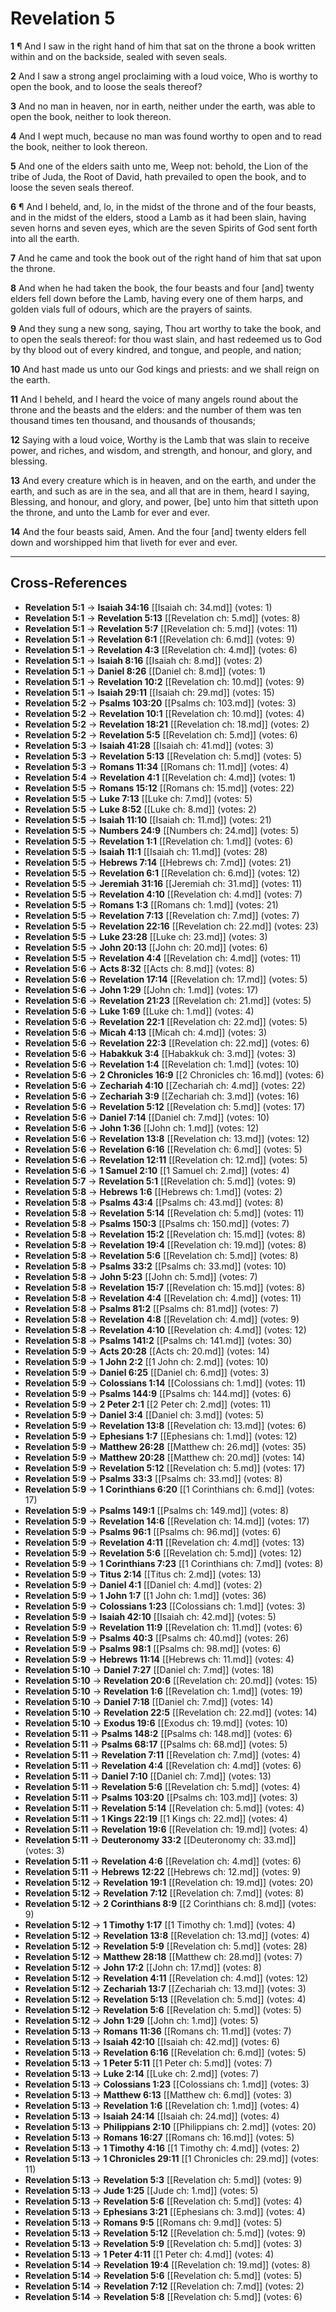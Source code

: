 # Revelation 5

**1** ¶ And I saw in the right hand of him that sat on the throne a book written within and on the backside, sealed with seven seals.

**2** And I saw a strong angel proclaiming with a loud voice, Who is worthy to open the book, and to loose the seals thereof?

**3** And no man in heaven, nor in earth, neither under the earth, was able to open the book, neither to look thereon.

**4** And I wept much, because no man was found worthy to open and to read the book, neither to look thereon.

**5** And one of the elders saith unto me, Weep not: behold, the Lion of the tribe of Juda, the Root of David, hath prevailed to open the book, and to loose the seven seals thereof.

**6** ¶ And I beheld, and, lo, in the midst of the throne and of the four beasts, and in the midst of the elders, stood a Lamb as it had been slain, having seven horns and seven eyes, which are the seven Spirits of God sent forth into all the earth.

**7** And he came and took the book out of the right hand of him that sat upon the throne.

**8** And when he had taken the book, the four beasts and four [and] twenty elders fell down before the Lamb, having every one of them harps, and golden vials full of odours, which are the prayers of saints.

**9** And they sung a new song, saying, Thou art worthy to take the book, and to open the seals thereof: for thou wast slain, and hast redeemed us to God by thy blood out of every kindred, and tongue, and people, and nation;

**10** And hast made us unto our God kings and priests: and we shall reign on the earth.

**11** And I beheld, and I heard the voice of many angels round about the throne and the beasts and the elders: and the number of them was ten thousand times ten thousand, and thousands of thousands;

**12** Saying with a loud voice, Worthy is the Lamb that was slain to receive power, and riches, and wisdom, and strength, and honour, and glory, and blessing.

**13** And every creature which is in heaven, and on the earth, and under the earth, and such as are in the sea, and all that are in them, heard I saying, Blessing, and honour, and glory, and power, [be] unto him that sitteth upon the throne, and unto the Lamb for ever and ever.

**14** And the four beasts said, Amen. And the four [and] twenty elders fell down and worshipped him that liveth for ever and ever.

---

## Cross-References

- **Revelation 5:1** → **Isaiah 34:16** [[Isaiah ch: 34.md]] (votes: 1)
- **Revelation 5:1** → **Revelation 5:13** [[Revelation ch: 5.md]] (votes: 8)
- **Revelation 5:1** → **Revelation 5:7** [[Revelation ch: 5.md]] (votes: 11)
- **Revelation 5:1** → **Revelation 6:1** [[Revelation ch: 6.md]] (votes: 9)
- **Revelation 5:1** → **Revelation 4:3** [[Revelation ch: 4.md]] (votes: 6)
- **Revelation 5:1** → **Isaiah 8:16** [[Isaiah ch: 8.md]] (votes: 2)
- **Revelation 5:1** → **Daniel 8:26** [[Daniel ch: 8.md]] (votes: 1)
- **Revelation 5:1** → **Revelation 10:2** [[Revelation ch: 10.md]] (votes: 9)
- **Revelation 5:1** → **Isaiah 29:11** [[Isaiah ch: 29.md]] (votes: 15)
- **Revelation 5:2** → **Psalms 103:20** [[Psalms ch: 103.md]] (votes: 3)
- **Revelation 5:2** → **Revelation 10:1** [[Revelation ch: 10.md]] (votes: 4)
- **Revelation 5:2** → **Revelation 18:21** [[Revelation ch: 18.md]] (votes: 2)
- **Revelation 5:2** → **Revelation 5:5** [[Revelation ch: 5.md]] (votes: 6)
- **Revelation 5:3** → **Isaiah 41:28** [[Isaiah ch: 41.md]] (votes: 3)
- **Revelation 5:3** → **Revelation 5:13** [[Revelation ch: 5.md]] (votes: 5)
- **Revelation 5:3** → **Romans 11:34** [[Romans ch: 11.md]] (votes: 4)
- **Revelation 5:4** → **Revelation 4:1** [[Revelation ch: 4.md]] (votes: 1)
- **Revelation 5:5** → **Romans 15:12** [[Romans ch: 15.md]] (votes: 22)
- **Revelation 5:5** → **Luke 7:13** [[Luke ch: 7.md]] (votes: 5)
- **Revelation 5:5** → **Luke 8:52** [[Luke ch: 8.md]] (votes: 2)
- **Revelation 5:5** → **Isaiah 11:10** [[Isaiah ch: 11.md]] (votes: 21)
- **Revelation 5:5** → **Numbers 24:9** [[Numbers ch: 24.md]] (votes: 5)
- **Revelation 5:5** → **Revelation 1:1** [[Revelation ch: 1.md]] (votes: 6)
- **Revelation 5:5** → **Isaiah 11:1** [[Isaiah ch: 11.md]] (votes: 28)
- **Revelation 5:5** → **Hebrews 7:14** [[Hebrews ch: 7.md]] (votes: 21)
- **Revelation 5:5** → **Revelation 6:1** [[Revelation ch: 6.md]] (votes: 12)
- **Revelation 5:5** → **Jeremiah 31:16** [[Jeremiah ch: 31.md]] (votes: 11)
- **Revelation 5:5** → **Revelation 4:10** [[Revelation ch: 4.md]] (votes: 7)
- **Revelation 5:5** → **Romans 1:3** [[Romans ch: 1.md]] (votes: 21)
- **Revelation 5:5** → **Revelation 7:13** [[Revelation ch: 7.md]] (votes: 7)
- **Revelation 5:5** → **Revelation 22:16** [[Revelation ch: 22.md]] (votes: 23)
- **Revelation 5:5** → **Luke 23:28** [[Luke ch: 23.md]] (votes: 3)
- **Revelation 5:5** → **John 20:13** [[John ch: 20.md]] (votes: 6)
- **Revelation 5:5** → **Revelation 4:4** [[Revelation ch: 4.md]] (votes: 11)
- **Revelation 5:6** → **Acts 8:32** [[Acts ch: 8.md]] (votes: 8)
- **Revelation 5:6** → **Revelation 17:14** [[Revelation ch: 17.md]] (votes: 5)
- **Revelation 5:6** → **John 1:29** [[John ch: 1.md]] (votes: 17)
- **Revelation 5:6** → **Revelation 21:23** [[Revelation ch: 21.md]] (votes: 5)
- **Revelation 5:6** → **Luke 1:69** [[Luke ch: 1.md]] (votes: 4)
- **Revelation 5:6** → **Revelation 22:1** [[Revelation ch: 22.md]] (votes: 5)
- **Revelation 5:6** → **Micah 4:13** [[Micah ch: 4.md]] (votes: 3)
- **Revelation 5:6** → **Revelation 22:3** [[Revelation ch: 22.md]] (votes: 6)
- **Revelation 5:6** → **Habakkuk 3:4** [[Habakkuk ch: 3.md]] (votes: 3)
- **Revelation 5:6** → **Revelation 1:4** [[Revelation ch: 1.md]] (votes: 10)
- **Revelation 5:6** → **2 Chronicles 16:9** [[2 Chronicles ch: 16.md]] (votes: 6)
- **Revelation 5:6** → **Zechariah 4:10** [[Zechariah ch: 4.md]] (votes: 22)
- **Revelation 5:6** → **Zechariah 3:9** [[Zechariah ch: 3.md]] (votes: 16)
- **Revelation 5:6** → **Revelation 5:12** [[Revelation ch: 5.md]] (votes: 17)
- **Revelation 5:6** → **Daniel 7:14** [[Daniel ch: 7.md]] (votes: 10)
- **Revelation 5:6** → **John 1:36** [[John ch: 1.md]] (votes: 12)
- **Revelation 5:6** → **Revelation 13:8** [[Revelation ch: 13.md]] (votes: 12)
- **Revelation 5:6** → **Revelation 6:16** [[Revelation ch: 6.md]] (votes: 5)
- **Revelation 5:6** → **Revelation 12:11** [[Revelation ch: 12.md]] (votes: 5)
- **Revelation 5:6** → **1 Samuel 2:10** [[1 Samuel ch: 2.md]] (votes: 4)
- **Revelation 5:7** → **Revelation 5:1** [[Revelation ch: 5.md]] (votes: 9)
- **Revelation 5:8** → **Hebrews 1:6** [[Hebrews ch: 1.md]] (votes: 2)
- **Revelation 5:8** → **Psalms 43:4** [[Psalms ch: 43.md]] (votes: 8)
- **Revelation 5:8** → **Revelation 5:14** [[Revelation ch: 5.md]] (votes: 11)
- **Revelation 5:8** → **Psalms 150:3** [[Psalms ch: 150.md]] (votes: 7)
- **Revelation 5:8** → **Revelation 15:2** [[Revelation ch: 15.md]] (votes: 8)
- **Revelation 5:8** → **Revelation 19:4** [[Revelation ch: 19.md]] (votes: 8)
- **Revelation 5:8** → **Revelation 5:6** [[Revelation ch: 5.md]] (votes: 8)
- **Revelation 5:8** → **Psalms 33:2** [[Psalms ch: 33.md]] (votes: 10)
- **Revelation 5:8** → **John 5:23** [[John ch: 5.md]] (votes: 7)
- **Revelation 5:8** → **Revelation 15:7** [[Revelation ch: 15.md]] (votes: 8)
- **Revelation 5:8** → **Revelation 4:4** [[Revelation ch: 4.md]] (votes: 11)
- **Revelation 5:8** → **Psalms 81:2** [[Psalms ch: 81.md]] (votes: 7)
- **Revelation 5:8** → **Revelation 4:8** [[Revelation ch: 4.md]] (votes: 9)
- **Revelation 5:8** → **Revelation 4:10** [[Revelation ch: 4.md]] (votes: 12)
- **Revelation 5:8** → **Psalms 141:2** [[Psalms ch: 141.md]] (votes: 30)
- **Revelation 5:9** → **Acts 20:28** [[Acts ch: 20.md]] (votes: 14)
- **Revelation 5:9** → **1 John 2:2** [[1 John ch: 2.md]] (votes: 10)
- **Revelation 5:9** → **Daniel 6:25** [[Daniel ch: 6.md]] (votes: 3)
- **Revelation 5:9** → **Colossians 1:14** [[Colossians ch: 1.md]] (votes: 11)
- **Revelation 5:9** → **Psalms 144:9** [[Psalms ch: 144.md]] (votes: 6)
- **Revelation 5:9** → **2 Peter 2:1** [[2 Peter ch: 2.md]] (votes: 11)
- **Revelation 5:9** → **Daniel 3:4** [[Daniel ch: 3.md]] (votes: 5)
- **Revelation 5:9** → **Revelation 13:8** [[Revelation ch: 13.md]] (votes: 6)
- **Revelation 5:9** → **Ephesians 1:7** [[Ephesians ch: 1.md]] (votes: 12)
- **Revelation 5:9** → **Matthew 26:28** [[Matthew ch: 26.md]] (votes: 35)
- **Revelation 5:9** → **Matthew 20:28** [[Matthew ch: 20.md]] (votes: 14)
- **Revelation 5:9** → **Revelation 5:12** [[Revelation ch: 5.md]] (votes: 17)
- **Revelation 5:9** → **Psalms 33:3** [[Psalms ch: 33.md]] (votes: 8)
- **Revelation 5:9** → **1 Corinthians 6:20** [[1 Corinthians ch: 6.md]] (votes: 17)
- **Revelation 5:9** → **Psalms 149:1** [[Psalms ch: 149.md]] (votes: 8)
- **Revelation 5:9** → **Revelation 14:6** [[Revelation ch: 14.md]] (votes: 17)
- **Revelation 5:9** → **Psalms 96:1** [[Psalms ch: 96.md]] (votes: 6)
- **Revelation 5:9** → **Revelation 4:11** [[Revelation ch: 4.md]] (votes: 13)
- **Revelation 5:9** → **Revelation 5:6** [[Revelation ch: 5.md]] (votes: 12)
- **Revelation 5:9** → **1 Corinthians 7:23** [[1 Corinthians ch: 7.md]] (votes: 8)
- **Revelation 5:9** → **Titus 2:14** [[Titus ch: 2.md]] (votes: 13)
- **Revelation 5:9** → **Daniel 4:1** [[Daniel ch: 4.md]] (votes: 2)
- **Revelation 5:9** → **1 John 1:7** [[1 John ch: 1.md]] (votes: 36)
- **Revelation 5:9** → **Colossians 1:23** [[Colossians ch: 1.md]] (votes: 3)
- **Revelation 5:9** → **Isaiah 42:10** [[Isaiah ch: 42.md]] (votes: 5)
- **Revelation 5:9** → **Revelation 11:9** [[Revelation ch: 11.md]] (votes: 6)
- **Revelation 5:9** → **Psalms 40:3** [[Psalms ch: 40.md]] (votes: 26)
- **Revelation 5:9** → **Psalms 98:1** [[Psalms ch: 98.md]] (votes: 6)
- **Revelation 5:9** → **Hebrews 11:14** [[Hebrews ch: 11.md]] (votes: 4)
- **Revelation 5:10** → **Daniel 7:27** [[Daniel ch: 7.md]] (votes: 18)
- **Revelation 5:10** → **Revelation 20:6** [[Revelation ch: 20.md]] (votes: 15)
- **Revelation 5:10** → **Revelation 1:6** [[Revelation ch: 1.md]] (votes: 19)
- **Revelation 5:10** → **Daniel 7:18** [[Daniel ch: 7.md]] (votes: 14)
- **Revelation 5:10** → **Revelation 22:5** [[Revelation ch: 22.md]] (votes: 14)
- **Revelation 5:10** → **Exodus 19:6** [[Exodus ch: 19.md]] (votes: 10)
- **Revelation 5:11** → **Psalms 148:2** [[Psalms ch: 148.md]] (votes: 6)
- **Revelation 5:11** → **Psalms 68:17** [[Psalms ch: 68.md]] (votes: 5)
- **Revelation 5:11** → **Revelation 7:11** [[Revelation ch: 7.md]] (votes: 4)
- **Revelation 5:11** → **Revelation 4:4** [[Revelation ch: 4.md]] (votes: 6)
- **Revelation 5:11** → **Daniel 7:10** [[Daniel ch: 7.md]] (votes: 13)
- **Revelation 5:11** → **Revelation 5:6** [[Revelation ch: 5.md]] (votes: 4)
- **Revelation 5:11** → **Psalms 103:20** [[Psalms ch: 103.md]] (votes: 3)
- **Revelation 5:11** → **Revelation 5:14** [[Revelation ch: 5.md]] (votes: 4)
- **Revelation 5:11** → **1 Kings 22:19** [[1 Kings ch: 22.md]] (votes: 4)
- **Revelation 5:11** → **Revelation 19:6** [[Revelation ch: 19.md]] (votes: 4)
- **Revelation 5:11** → **Deuteronomy 33:2** [[Deuteronomy ch: 33.md]] (votes: 3)
- **Revelation 5:11** → **Revelation 4:6** [[Revelation ch: 4.md]] (votes: 6)
- **Revelation 5:11** → **Hebrews 12:22** [[Hebrews ch: 12.md]] (votes: 9)
- **Revelation 5:12** → **Revelation 19:1** [[Revelation ch: 19.md]] (votes: 20)
- **Revelation 5:12** → **Revelation 7:12** [[Revelation ch: 7.md]] (votes: 8)
- **Revelation 5:12** → **2 Corinthians 8:9** [[2 Corinthians ch: 8.md]] (votes: 9)
- **Revelation 5:12** → **1 Timothy 1:17** [[1 Timothy ch: 1.md]] (votes: 4)
- **Revelation 5:12** → **Revelation 13:8** [[Revelation ch: 13.md]] (votes: 4)
- **Revelation 5:12** → **Revelation 5:9** [[Revelation ch: 5.md]] (votes: 28)
- **Revelation 5:12** → **Matthew 28:18** [[Matthew ch: 28.md]] (votes: 7)
- **Revelation 5:12** → **John 17:2** [[John ch: 17.md]] (votes: 8)
- **Revelation 5:12** → **Revelation 4:11** [[Revelation ch: 4.md]] (votes: 12)
- **Revelation 5:12** → **Zechariah 13:7** [[Zechariah ch: 13.md]] (votes: 3)
- **Revelation 5:12** → **Revelation 5:13** [[Revelation ch: 5.md]] (votes: 4)
- **Revelation 5:12** → **Revelation 5:6** [[Revelation ch: 5.md]] (votes: 5)
- **Revelation 5:12** → **John 1:29** [[John ch: 1.md]] (votes: 5)
- **Revelation 5:13** → **Romans 11:36** [[Romans ch: 11.md]] (votes: 7)
- **Revelation 5:13** → **Isaiah 42:10** [[Isaiah ch: 42.md]] (votes: 6)
- **Revelation 5:13** → **Revelation 6:16** [[Revelation ch: 6.md]] (votes: 5)
- **Revelation 5:13** → **1 Peter 5:11** [[1 Peter ch: 5.md]] (votes: 7)
- **Revelation 5:13** → **Luke 2:14** [[Luke ch: 2.md]] (votes: 7)
- **Revelation 5:13** → **Colossians 1:23** [[Colossians ch: 1.md]] (votes: 3)
- **Revelation 5:13** → **Matthew 6:13** [[Matthew ch: 6.md]] (votes: 3)
- **Revelation 5:13** → **Revelation 1:6** [[Revelation ch: 1.md]] (votes: 4)
- **Revelation 5:13** → **Isaiah 24:14** [[Isaiah ch: 24.md]] (votes: 4)
- **Revelation 5:13** → **Philippians 2:10** [[Philippians ch: 2.md]] (votes: 20)
- **Revelation 5:13** → **Romans 16:27** [[Romans ch: 16.md]] (votes: 5)
- **Revelation 5:13** → **1 Timothy 4:16** [[1 Timothy ch: 4.md]] (votes: 2)
- **Revelation 5:13** → **1 Chronicles 29:11** [[1 Chronicles ch: 29.md]] (votes: 11)
- **Revelation 5:13** → **Revelation 5:3** [[Revelation ch: 5.md]] (votes: 9)
- **Revelation 5:13** → **Jude 1:25** [[Jude ch: 1.md]] (votes: 5)
- **Revelation 5:13** → **Revelation 5:6** [[Revelation ch: 5.md]] (votes: 4)
- **Revelation 5:13** → **Ephesians 3:21** [[Ephesians ch: 3.md]] (votes: 4)
- **Revelation 5:13** → **Romans 9:5** [[Romans ch: 9.md]] (votes: 5)
- **Revelation 5:13** → **Revelation 5:12** [[Revelation ch: 5.md]] (votes: 9)
- **Revelation 5:13** → **Revelation 5:9** [[Revelation ch: 5.md]] (votes: 3)
- **Revelation 5:13** → **1 Peter 4:11** [[1 Peter ch: 4.md]] (votes: 4)
- **Revelation 5:14** → **Revelation 19:4** [[Revelation ch: 19.md]] (votes: 8)
- **Revelation 5:14** → **Revelation 5:6** [[Revelation ch: 5.md]] (votes: 5)
- **Revelation 5:14** → **Revelation 7:12** [[Revelation ch: 7.md]] (votes: 2)
- **Revelation 5:14** → **Revelation 5:8** [[Revelation ch: 5.md]] (votes: 6)

